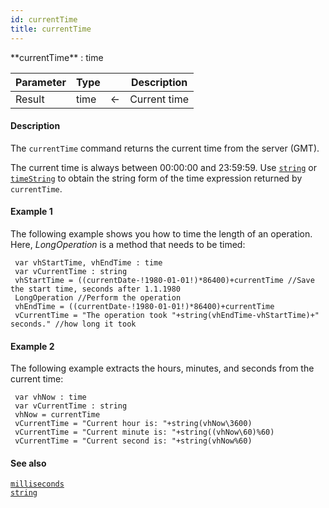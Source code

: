 ```yaml
---
id: currentTime
title: currentTime
---
```



<!-- REF #_command_.currentTime.Syntax -->**currentTime** : time<!-- END REF -->


<!-- REF #_command_.currentTime.Params -->
|Parameter|Type||Description|
|---------|--- |:---:|------|
|Result|time|<-|Current time|
<!-- END REF -->

#### Description

The `currentTime` command <!-- REF #_command_.currentTime.Summary -->returns the current time from the server (GMT)<!-- END REF -->.

The current time is always between 00:00:00 and 23:59:59. Use [`string`](string.md#string) or [`timeString`](#timestring) to obtain the string form of the time expression returned by `currentTime`.


#### Example 1

The following example shows you how to time the length of an operation. Here, *LongOperation* is a method that needs to be timed:

```qs
 var vhStartTime, vhEndTime : time
 var vCurrentTime : string
 vhStartTime = ((currentDate-!1980-01-01!)*86400)+currentTime //Save the start time, seconds after 1.1.1980
 LongOperation //Perform the operation
 vhEndTime = ((currentDate-!1980-01-01!)*86400)+currentTime
 vCurrentTime = "The operation took "+string(vhEndTime-vhStartTime)+" seconds." //how long it took

```

#### Example 2

The following example extracts the hours, minutes, and seconds from the current time:

```qs
 var vhNow : time
 var vCurrentTime : string
 vhNow = currentTime
 vCurrentTime = "Current hour is: "+string(vhNow\3600)
 vCurrentTime = "Current minute is: "+string((vhNow\60)%60)
 vCurrentTime = "Current second is: "+string(vhNow%60)

```

#### See also

[`milliseconds`](#milliseconds)<br/>
[`string`](string.md#string)
